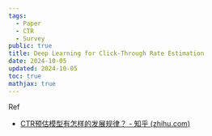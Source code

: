 ```yaml
---
tags:
  - Paper
  - CTR
  - Survey
public: true
title: Deep Learning for Click-Through Rate Estimation
date: 2024-10-05
updated: 2024-10-05
toc: true
mathjax: true
---
```


Ref

  + [CTR预估模型有怎样的发展规律？ - 知乎 (zhihu.com)](https://www.zhihu.com/question/363531892/answer/2626163564)
